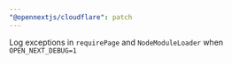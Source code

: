 ```yaml
---
"@opennextjs/cloudflare": patch
---
```


Log exceptions in `requirePage` and `NodeModuleLoader` when `OPEN_NEXT_DEBUG=1`
